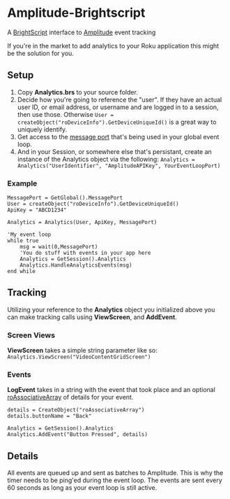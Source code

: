 Amplitude-Brightscript
======================

A [BrightScript](http://sdkdocs.roku.com/display/sdkdoc/BrightScript+Language+Reference) interface to [Amplitude](https://amplitude.zendesk.com/hc/en-us/articles/204771828-HTTP-API) event tracking

If you're in the market to add analytics to your Roku application this might be the solution for you.


**Setup**
-----------

1. Copy **Analytics.brs** to your source folder.
2. Decide how you're going to reference the "user".  If they have an actual user ID, or email address, or username and are logged in to a session, then use those.  Otherwise
`User = createObject("roDeviceInfo").GetDeviceUniqueId()` is a great way to uniquely identify.
3. Get access to the [message port](http://sdkdocs.roku.com/display/sdkdoc/roMessagePort) that's being used in your global event loop.
4. And in your Session, or somewhere else that's persistant, create an instance of the Analytics object via the following:
`Analytics = Analytics("UserIdentifier", "AmplitudeAPIKey", YourEventLoopPort)`

### **Example**
    MessagePort = GetGlobal().MessagePort
    User = createObject("roDeviceInfo").GetDeviceUniqueId()
    ApiKey = "ABCD1234"

    Analytics = Analytics(User, ApiKey, MessagePort)

    'My event loop
    while true
        msg = wait(0,MessagePort)
        'You do stuff with events in your app here
        Analytics = GetSession().Analytics
        Analytics.HandleAnalyticsEvents(msg)
    end while



**Tracking**
-----------
Utilizing your reference to the **Analytics** object you initialized above you can make tracking calls using **ViewScreen**, and **AddEvent**.

### **Screen Views**
**ViewScreen** takes a simple string parameter like so: `Analytics.ViewScreen("VideoContentGridScreen")`

### **Events**
**LogEvent** takes in a string with the event that took place and an optional [roAssociativeArray](http://sdkdocs.roku.com/display/sdkdoc/roAssociativeArray) of details for your event.


	details = CreateObject("roAssociativeArray")
	details.buttonName = "Back"

	Analytics = GetSession().Analytics
	Analytics.AddEvent("Button Pressed", details)


**Details**
-----------
All events are queued up and sent as batches to Amplitude.  This is why the timer needs to be ping'ed during the event loop.  The events are sent every 60 seconds as long as your event loop is still active.
